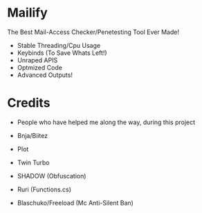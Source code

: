 # Mailify
The Best Mail-Access Checker/Penetesting Tool Ever Made!

- Stable Threading/Cpu Usage
- Keybinds (To Save Whats Left!)
- Unraped APIS
- Optmized Code
- Advanced Outputs!

# Credits 
- People who have helped me along the way, during this project

- Bnja/Biitez
- Plot
- Twin Turbo
- SHADOW (Obfuscation)
- Ruri (Functions.cs)
- Blaschuko/Freeload (Mc Anti-Silent Ban)

